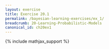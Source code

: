 ```yaml
---
layout: exercise
title: Exercise 20.1
permalink: /bayesian-learning-exercises/ex_1/
breadcrumb: 20-Learning-Probabilistic-Models
canonical_id: ch20ex1
---
```


{% include mathjax_support %}
